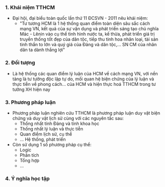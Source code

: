 ### 1. Khái niệm TTHCM
- Đại hội, đại biểu toàn quốc lần thứ 11 ĐCSVN - 2011 nêu khái niệm:
	- "Tư tương HCM là 1 hệ thống quan điểm toàn diện sâu sắc cách mạng VN, kết quả của sự vận dụng và phát triển sáng tạo chủ nghĩa Mác - Lênin vào cụ thể tình hình nước ta, kế thừa, phát triển giá trị truyền thống tốt đẹp của dân tộc, tiếp thu tinh hoa nhân loại, tài sản tinh thần to lớn và quý giá của Đảng và dân tộc,... SN CM của nhân dân ta dành thắng lợi"
### 2. Đối tượng
- Là hệ thống các quan điểm lý luận của HCM về cách mạng VN, với nền tảng là tư tưởng độc lập tự do, mối quan hệ biện chứng của lý luận và thực tiễn về phong cách... của HCM và hiện thực hoá TTHCM trong tư tưởng XH hiện nay
### 3. Phương pháp luận
- Phương pháp luận nghiên cứu TTHCM là phương pháp luận duy vật biện chứng và duy vật lịch sử cùng với các nguyên tắc sau:
	- Thống nhất tính Đảng và tính khoa học
	- Thống nhất lý luận và thực tiễn
	- Quan điểm lịch sử, cụ thể
	- ... Hệ thống, phát triển
- Còn sử dụng 1 số phương pháp cụ thể:
	- Logic
	- Phân tích 
	- Tổng hợp
	- ...
### 4. Ý nghĩa học tập